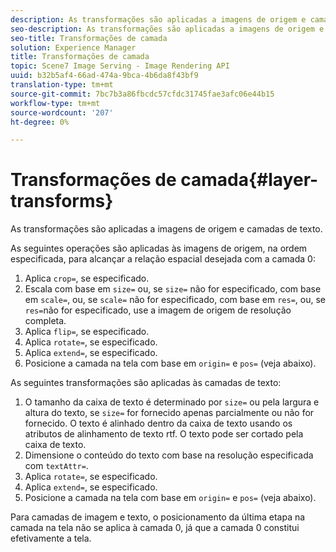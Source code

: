 ```yaml
---
description: As transformações são aplicadas a imagens de origem e camadas de texto.
seo-description: As transformações são aplicadas a imagens de origem e camadas de texto.
seo-title: Transformações de camada
solution: Experience Manager
title: Transformações de camada
topic: Scene7 Image Serving - Image Rendering API
uuid: b32b5af4-66ad-474a-9bca-4b6da8f43bf9
translation-type: tm+mt
source-git-commit: 7bc7b3a86fbcdc57cfdc31745fae3afc06e44b15
workflow-type: tm+mt
source-wordcount: '207'
ht-degree: 0%

---
```



# Transformações de camada{#layer-transforms}

As transformações são aplicadas a imagens de origem e camadas de texto.

As seguintes operações são aplicadas às imagens de origem, na ordem especificada, para alcançar a relação espacial desejada com a camada 0:

1. Aplica `crop=`, se especificado.
1. Escala com base em `size=` ou, se `size=` não for especificado, com base em `scale=`, ou, se `scale=` não for especificado, com base em `res=`, ou, se `res=`não for especificado, use a imagem de origem de resolução completa.
1. Aplica `flip=`, se especificado.
1. Aplica `rotate=`, se especificado.
1. Aplica `extend=`, se especificado.
1. Posicione a camada na tela com base em `origin=` e `pos=` (veja abaixo).

As seguintes transformações são aplicadas às camadas de texto:

1. O tamanho da caixa de texto é determinado por `size=` ou pela largura e altura do texto, se `size=` for fornecido apenas parcialmente ou não for fornecido. O texto é alinhado dentro da caixa de texto usando os atributos de alinhamento de texto rtf. O texto pode ser cortado pela caixa de texto.
1. Dimensione o conteúdo do texto com base na resolução especificada com `textAttr=`.
1. Aplica `rotate=`, se especificado.
1. Aplica `extend=`, se especificado.
1. Posicione a camada na tela com base em `origin=` e `pos=` (veja abaixo).

Para camadas de imagem e texto, o posicionamento da última etapa na camada na tela não se aplica à camada 0, já que a camada 0 constitui efetivamente a tela.
